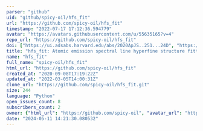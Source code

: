 ```yaml
---
parser: "github"
uid: "github/spicy-oil/hfs_fit"
url: "https://github.com/spicy-oil/hfs_fit"
timestamp: "2022-07-17 17:12:36.594779"
avatar: "https://avatars.githubusercontent.com/u/55635165?v=4"
repo_url: "https://github.com/spicy-oil/hfs_fit"
doi: ["https://ui.adsabs.harvard.edu/abs/2020ApJS..251...24D", "https://ui.adsabs.harvard.edu/abs/2021ascl.soft03002D/abstract"]
title: "hfs_fit: Atomic emission spectral line hyperfine structure fitting"
name: "hfs_fit"
full_name: "spicy-oil/hfs_fit"
html_url: "https://github.com/spicy-oil/hfs_fit"
created_at: "2020-09-08T17:19:22Z"
updated_at: "2022-03-05T14:00:31Z"
clone_url: "https://github.com/spicy-oil/hfs_fit.git"
size: 244
language: "Python"
open_issues_count: 8
subscribers_count: 2
owner: {"html_url": "https://github.com/spicy-oil", "avatar_url": "https://avatars.githubusercontent.com/u/55635165?v=4", "login": "spicy-oil", "type": "User"}
date: "2024-05-11 14:21:30.080532"
---
```

